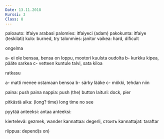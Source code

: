 ```yaml
---
Date: 13.11.2018
Kurssi: 3
Class: 8
---
```


paloauto: itfaiye arabasi
palomies: itfaiyeci (adam)
pakokunta: itfaiye (teskilati)
kulo: burned, try
talonmies: janitor
vaikea: hard, dificult

ongelma

a- ei ole bensaa, bensa on loppu, mootori kuulsta oudolta
b- kurkku kipea, pääte sarkea
c- vetteen kuntule talvi, sata kiloa

ratkasu

a- matti menee ostamaan bensoa
b- särky lääke
c- mökki, tehdan niin

paina: push
paina nappia: push (the) button
laituri: dock, pier

pitkästä aika: (long? time) long time no see

pyytää anteeksi:
antaa anteeksi:

kiertelevä: gezmek, wander
kannattaa: degerli, стоить
kannattajat: taraftar


riippua: depend(s on)
